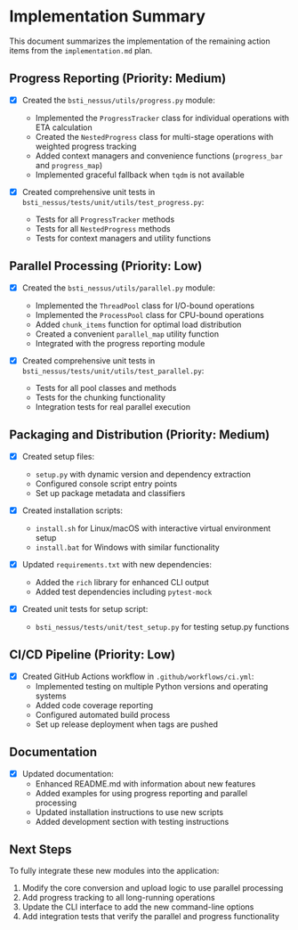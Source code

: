 # Implementation Summary

This document summarizes the implementation of the remaining action items from the `implementation.md` plan.

## Progress Reporting (Priority: Medium)

- [x] Created the `bsti_nessus/utils/progress.py` module:
  - Implemented the `ProgressTracker` class for individual operations with ETA calculation
  - Created the `NestedProgress` class for multi-stage operations with weighted progress tracking
  - Added context managers and convenience functions (`progress_bar` and `progress_map`)
  - Implemented graceful fallback when `tqdm` is not available

- [x] Created comprehensive unit tests in `bsti_nessus/tests/unit/utils/test_progress.py`:
  - Tests for all `ProgressTracker` methods
  - Tests for all `NestedProgress` methods
  - Tests for context managers and utility functions

## Parallel Processing (Priority: Low)

- [x] Created the `bsti_nessus/utils/parallel.py` module:
  - Implemented the `ThreadPool` class for I/O-bound operations
  - Implemented the `ProcessPool` class for CPU-bound operations
  - Added `chunk_items` function for optimal load distribution
  - Created a convenient `parallel_map` utility function
  - Integrated with the progress reporting module

- [x] Created comprehensive unit tests in `bsti_nessus/tests/unit/utils/test_parallel.py`:
  - Tests for all pool classes and methods
  - Tests for the chunking functionality
  - Integration tests for real parallel execution

## Packaging and Distribution (Priority: Medium)

- [x] Created setup files:
  - `setup.py` with dynamic version and dependency extraction
  - Configured console script entry points
  - Set up package metadata and classifiers

- [x] Created installation scripts:
  - `install.sh` for Linux/macOS with interactive virtual environment setup
  - `install.bat` for Windows with similar functionality

- [x] Updated `requirements.txt` with new dependencies:
  - Added the `rich` library for enhanced CLI output
  - Added test dependencies including `pytest-mock`

- [x] Created unit tests for setup script:
  - `bsti_nessus/tests/unit/test_setup.py` for testing setup.py functions

## CI/CD Pipeline (Priority: Low)

- [x] Created GitHub Actions workflow in `.github/workflows/ci.yml`:
  - Implemented testing on multiple Python versions and operating systems
  - Added code coverage reporting
  - Configured automated build process
  - Set up release deployment when tags are pushed

## Documentation

- [x] Updated documentation:
  - Enhanced README.md with information about new features
  - Added examples for using progress reporting and parallel processing
  - Updated installation instructions to use new scripts
  - Added development section with testing instructions

## Next Steps

To fully integrate these new modules into the application:

1. Modify the core conversion and upload logic to use parallel processing
2. Add progress tracking to all long-running operations
3. Update the CLI interface to add the new command-line options
4. Add integration tests that verify the parallel and progress functionality 